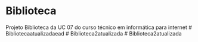# Biblioteca
 Projeto Biblioteca da UC 07 do curso técnico em informática para internet
#   B i b l i o t e c a a t u a l i z a d a e a d  
 #   B i b l i o t e c a 2 a t u a l i z a d a  
 #   B i b l i o t e c a 2 a t u a l i z a d a  
 